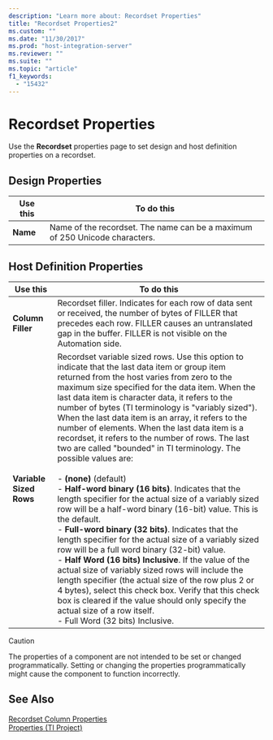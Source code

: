 ```yaml
---
description: "Learn more about: Recordset Properties"
title: "Recordset Properties2"
ms.custom: ""
ms.date: "11/30/2017"
ms.prod: "host-integration-server"
ms.reviewer: ""
ms.suite: ""
ms.topic: "article"
f1_keywords: 
  - "15432"
---
```

# Recordset Properties
Use the **Recordset** properties page to set design and host definition properties on a recordset.  
  
## Design Properties  
  
|Use this|To do this|  
|--------------|----------------|  
|**Name**|Name of the recordset. The name can be a maximum of 250 Unicode characters.|  
  
## Host Definition Properties  
  
|Use this|To do this|  
|--------------|----------------|  
|**Column Filler**|Recordset filler. Indicates for each row of data sent or received, the number of bytes of FILLER that precedes each row. FILLER causes an untranslated gap in the buffer. FILLER is not visible on the Automation side.|  
|**Variable Sized Rows**|Recordset variable sized rows. Use this option to indicate that the last data item or group item returned from the host varies from zero to the maximum size specified for the data item. When the last data item is character data, it refers to the number of bytes (TI terminology is "variably sized"). When the last data item is an array, it refers to the number of elements. When the last data item is a recordset, it refers to the number of rows. The last two are called "bounded" in TI terminology. The possible values are:<br /><br /> -   **(none)** (default)<br />-   **Half-word binary (16 bits)**. Indicates that the length specifier for the actual size of a variably sized row will be a half-word binary (16-bit) value. This is the default.<br />-   **Full-word binary (32 bits)**. Indicates that the length specifier for the actual size of a variably sized row will be a full word binary (32-bit) value.<br />-   **Half Word (16 bits) Inclusive**. If the value of the actual size of variably sized rows will include the length specifier (the actual size of the row plus 2 or 4 bytes), select this check box. Verify that this check box is cleared if the value should only specify the actual size of a row itself.<br />-   Full Word (32 bits) Inclusive.|  
  
> [!CAUTION]
>  The properties of a component are not intended to be set or changed programmatically. Setting or changing the properties programmatically might cause the component to function incorrectly.  
  
## See Also  
 [Recordset Column Properties](../core/recordset-column-properties1.md)   
 [Properties (TI Project)](../core/properties-ti-project-2.md)
